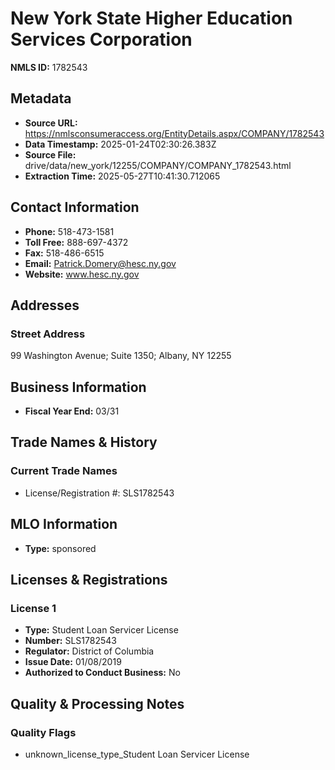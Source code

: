 # New York State Higher Education Services Corporation

**NMLS ID:** 1782543

## Metadata
- **Source URL:** https://nmlsconsumeraccess.org/EntityDetails.aspx/COMPANY/1782543
- **Data Timestamp:** 2025-01-24T02:30:26.383Z
- **Source File:** drive/data/new_york/12255/COMPANY/COMPANY_1782543.html
- **Extraction Time:** 2025-05-27T10:41:30.712065

## Contact Information
- **Phone:** 518-473-1581
- **Toll Free:** 888-697-4372
- **Fax:** 518-486-6515
- **Email:** Patrick.Domery@hesc.ny.gov
- **Website:** www.hesc.ny.gov

## Addresses
### Street Address
99 Washington Avenue; Suite 1350; Albany, NY 12255

## Business Information
- **Fiscal Year End:** 03/31

## Trade Names & History
### Current Trade Names
- License/Registration #: SLS1782543

## MLO Information
- **Type:** sponsored

## Licenses & Registrations

### License 1
- **Type:** Student Loan Servicer License
- **Number:** SLS1782543
- **Regulator:** District of Columbia
- **Issue Date:** 01/08/2019
- **Authorized to Conduct Business:** No

## Quality & Processing Notes
### Quality Flags
- unknown_license_type_Student Loan Servicer License
